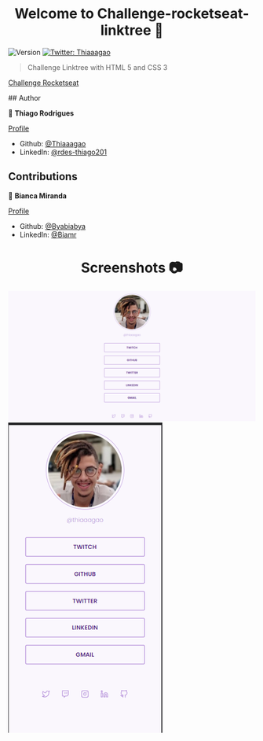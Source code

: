 <h1 align="center">Welcome to Challenge-rocketseat-linktree 👋</h1>
<p>
  <img alt="Version" src="https://img.shields.io/badge/version-1.0-blue.svg?cacheSeconds=2592000" />
  <a href="https://twitter.com/Thiaaagao" target="_blank">
    <img alt="Twitter: Thiaaagao" src="https://img.shields.io/twitter/follow/Thiaaagao.svg?style=social" />
  </a>
</p>

> Challenge Linktree with HTML 5 and CSS 3
<p>
  <a href="https://thiaaagao.github.io/desafio-rocketseat-linktr/" target="_blank">Challenge       Rocketseat
  </a>
</p>
## Author

👤 **Thiago Rodrigues**
<p> 
<a href="https://github.com/thiaaagao" target="_blank">Profile</a>
</p>

* Github: [@Thiaaagao](https://github.com/Thiaaagao)
* LinkedIn: [@rdes-thiago201](https://linkedin.com/in/rdes-thiago201)

## Contributions

👤 **Bianca Miranda**
<p>
<a href="https://github.com/byabiabya" target="_blank">Profile</a>
</p>

* Github: [@Byabiabya](https://github.com/byabiabya)
* LinkedIn: [@Biamr](https://linkedin.com/in/biamr)

##

<h1 align="center"> Screenshots 📷 </h1>
<p>
<img alt="desktop" src="https://github.com/thiaaagao/desafio-rocketseat-linktr/blob/master/img/Desktop.png" />
<img alt="mobile" src="https://github.com/thiaaagao/desafio-rocketseat-linktr/blob/master/img/Mobile.png" />
</p>

